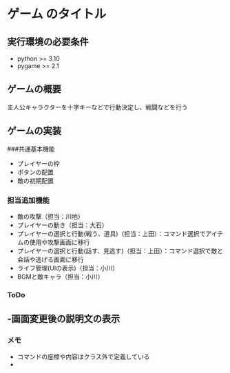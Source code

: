 # ゲーム のタイトル
## 実行環境の必要条件
* python >= 3.10
* pygame >= 2.1

## ゲームの概要
主人公キャラクターを十字キーなどで行動決定し、戦闘などを行う

## ゲームの実装
###共通基本機能
* プレイヤーの枠
* ボタンの配置
* 敵の初期配置
### 担当追加機能
* 敵の攻撃（担当：川地）
* プレイヤーの動き（担当：大石）
* プレイヤーの選択と行動(戦う、道具)（担当：上田）：コマンド選択でアイテムの使用や攻撃画面に移行
* プレイヤーの選択と行動(話す、見逃す)（担当：上田）：コマンド選択で敵と会話や逃げる画面に移行
* ライフ管理(UIの表示)（担当：小川）
* BGMと敵キャラ（担当：小川）
### ToDo
-画面変更後の説明文の表示
- 
### メモ
* コマンドの座標や内容はクラス外で定義している
* 
